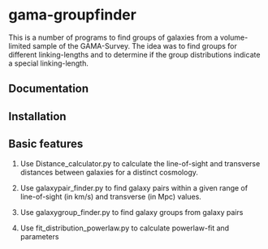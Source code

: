 # gama-groupfinder

This is a number of programs to find groups of galaxies from a volume-limited
sample of the GAMA-Survey. The idea was to find groups for different
linking-lengths and to determine if the group distributions indicate a
special linking-length.

## Documentation

## Installation

## Basic features

1. Use Distance_calculator.py to calculate the line-of-sight and transverse
   distances between galaxies for a distinct cosmology.

2. Use galaxypair_finder.py to find galaxy pairs within a given range
   of line-of-sight (in km/s) and transverse (in Mpc) values.

3. Use galaxygroup_finder.py to find galaxy groups from galaxy pairs

4. Use fit_distribution_powerlaw.py to calculate powerlaw-fit and parameters
